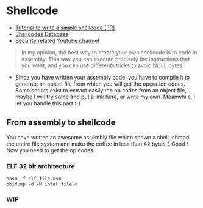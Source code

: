 # Shellcode

- [Tutorial to write a simple shellcode (FR)](http://www.bases-hacking.org/afficher-shell.html)
- [Shellcodes Database](http://shell-storm.org/shellcode/)
- [Security related Youtube channel](https://www.youtube.com/channel/UClcE-kVhqyiHCcjYwcpfj9w/videos)

> In my opinion, the best way to create your own shellcode is to code in assembly. This way you can execute precisely the instructions that you want, and you can use differents tricks to avoid NULL bytes.

- Since you have written your assembly code, you have to compile it to generate an object file from which you will get the operation codes. Some scripts exist to extract easily the op codes from an object file, maybe I will try some and put a link here, or write my own. Meanwhile, I let you handle this part :-) 

## From assembly to shellcode

You have written an awesome assembly file which spawn a shell, chmod the entire file system and make the coffee in less than 42 bytes ? Good ! Now you need to get the op codes.

### ELF 32 bit architecture

```
nasm -f elf file.asm
objdump -d -M intel file.o
```
### WIP